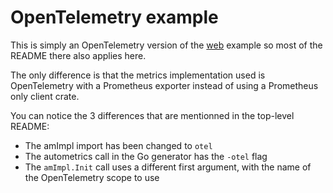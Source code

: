 # OpenTelemetry example

This is simply an OpenTelemetry version of the [web](../web) example so most of
the README there also applies here.

The only difference is that the metrics implementation used is OpenTelemetry
with a Prometheus exporter instead of using a Prometheus only client crate.

You can notice the 3 differences that are mentionned in the top-level README:
- The amImpl import has been changed to `otel`
- The autometrics call in the Go generator has the `-otel` flag
- The `amImpl.Init` call uses a different first argument, with the name of the
  OpenTelemetry scope to use

